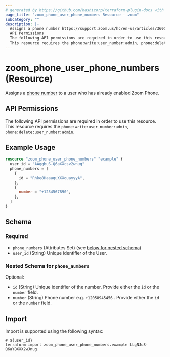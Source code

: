 ```yaml
---
# generated by https://github.com/hashicorp/terraform-plugin-docs with own template
page_title: "zoom_phone_user_phone_numbers Resource - zoom"
subcategory: ""
description: |-
  Assigns a phone number https://support.zoom.us/hc/en-us/articles/360020808292-Managing-Phone-Numbers to a user who has already enabled Zoom Phone.
  API Permissions
  The following API permissions are required in order to use this resource.
  This resource requires the phone:write:user_number:admin, phone:delete:user_number:admin.
---
```


# zoom_phone_user_phone_numbers (Resource)

Assigns a [phone number](https://support.zoom.us/hc/en-us/articles/360020808292-Managing-Phone-Numbers) to a user who has already enabled Zoom Phone.

## API Permissions

The following API permissions are required in order to use this resource.
This resource requires the `phone:write:user_number:admin`, `phone:delete:user_number:admin`.

## Example Usage

```terraform
resource "zoom_phone_user_phone_numbers" "example" {
  user_id = "AAggbuS-Q6aXXcsv2wnug"
  phone_numbers = [
    {
      id = "Rhke8HaaaquXXXouayyyA",
    },
    {
      number = "+1234567890",
    },
  ]
}
```

<!-- schema generated by tfplugindocs -->
## Schema

### Required

- `phone_numbers` (Attributes Set) (see [below for nested schema](#nestedatt--phone_numbers))
- `user_id` (String) Unique identifier of the User.

<a id="nestedatt--phone_numbers"></a>
### Nested Schema for `phone_numbers`

Optional:

- `id` (String) Unique identifier of the number. Provide either the `id` or the `number` field.
- `number` (String) Phone number e.g. `+12058945456` . Provide either the `id` or the `number` field.

## Import

Import is supported using the following syntax:

```shell
# ${user_id}
terraform import zoom_phone_user_phone_numbers.example LLgNJuS-Q6aYBXXX2wJnug
```

